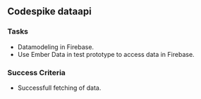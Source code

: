## Codespike dataapi

### Tasks
- Datamodeling in Firebase.
- Use Ember Data in test prototype to access data in Firebase.

### Success Criteria
- Successfull fetching of data.

